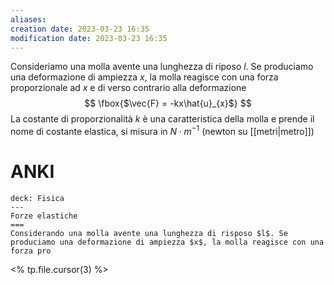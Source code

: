 ```yaml
---
aliases: 
creation date: 2023-03-23 16:35
modification date: 2023-03-23 16:35
---
```


Consideriamo una molla avente una lunghezza di riposo $l$. Se produciamo una deformazione di ampiezza $x$, la molla reagisce con una forza proporzionale ad $x$ e di verso contrario alla deformazione
$$
\fbox{$\vec{F} = -kx\hat{u}_{x}$}
$$
La costante di proporzionalità $k$ è una caratteristica della molla e prende il nome di costante elastica, si misura in $N\cdot m^{-1}$ (newton su [[metri|metro]])

# ANKI

```anki
deck: Fisica
---
Forze elastiche
===
Considerando una molla avente una lunghezza di risposo $l$. Se produciamo una deformazione di ampiezza $x$, la molla reagisce con una forza pro
```
<% tp.file.cursor(3) %>